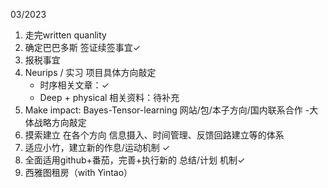 
03/2023
1.  走完written quanlity
2.  确定巴巴多斯 签证续签事宜&check;
3.  报税事宜
4.  Neurips / 实习 项目具体方向敲定
       - 时序相关文章：&check;
       - Deep + physical 相关资料：待补充
5.  Make impact: Bayes-Tensor-learning 网站/包/本子方向/国内联系合作 -大体战略方向敲定
6.  摸索建立 在各个方向 信息摄入、时间管理、反馈回路建立等的体系
7.  适应小竹，建立新的作息/运动机制 &check;
8.  全面适用github+番茄，完善+执行新的 总结/计划 机制&check;
9.  西雅图租房（with Yintao）
